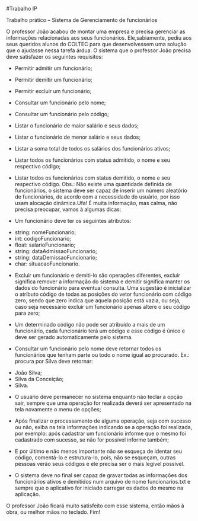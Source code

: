 #Trabalho IP

Trabalho prático – Sistema de Gerenciamento de funcionários

O professor João acabou de montar uma empresa e precisa gerenciar as informações relacionadas aos seus funcionários. Ele,sabiamente, pediu aos seus queridos alunos do COLTEC para que desenvolvessem uma solução que o ajudasse nessa tarefa árdua. O sistema que o professor João precisa deve satisfazer os seguintes requisitos:
 * Permitir admitir um funcionário;
 * Permitir demitir um funcionário;
 * Permitir excluir um funcionário;
 * Consultar um funcionário pelo nome;
 * Consultar um funcionário pelo código;
 * Listar o funcionário de maior salário e seus dados;
 * Listar o funcionário de menor salário e seus dados;
 * Listar a soma total de todos os salários dos funcionários ativos;
 * Listar todos os funcionários com status admitido, o nome e seu respectivo código;
 * Listar todos os funcionários com status demitido, o nome e seu respectivo código.
Obs.: Não existe uma quantidade definida de funcionários, o sistema deve ser capaz de inserir um número aleatório de funcionários, de acordo com a necessidade do usuário, por isso usam alocação dinâmica.Ufa! É muita informação, mas calma, não precisa preocupar, vamos à algumas dicas:

 * Um funcionário deve ter os seguintes atributos:
- string: nomeFuncionario;
- int: codigoFuncionario;
- float: salarioFuncionario;
- string: dataAdmissaoFuncionario;
- string: dataDemissaoFuncionario;
- char: situacaoFuncionario.

 * Excluir um funcionário e demiti-lo são operações diferentes, excluir significa remover a informação do sistema e demitir significa manter os dados do funcionário para eventual consulta. Uma sugestão é inicializar o atributo código de todas as posições do vetor funcionário com código zero, sendo que zero indica que aquela posição está vazia, ou seja, caso seja necessário excluir um funcionário apenas altere o seu código para zero;

 * Um determinado código não pode ser atribuído a mais de um funcionário, cada funcionário terá um código e esse código é único e deve ser gerado automaticamente pelo sistema.

 * Consultar um funcionário pelo nome deve retornar todos os funcionários que tenham parte ou todo o nome igual ao procurado. Ex.: procura por Silva deve retornar:
- João Silva;
- Silva da Conceição;
- Silva.

 * O usuário deve permanecer no sistema enquanto não teclar a opção sair, sempre que uma operação for realizada deverá ser apresentado na tela novamente o menu de opções;

 * Após finalizar o processamento de alguma operação, seja com sucesso ou não, exiba na tela informações indicando se a operação foi realizada, por exemplo: após cadastrar um funcionário informe que o mesmo foi cadastrado com sucesso, se não for possível informe também;

 * E por último e não menos importante não se esqueça de identar seu código, comentá-lo e estrutura-lo, pois, não se esqueçam, outras pessoas verão seus códigos e ele precisa ser o mais legível possível.

 * O sistema deve no final ser capaz de gravar todas as informações dos funcionários ativos e demitidos num arquivo de nome funcionarios.txt e sempre que o aplicativo for iniciado carregar os dados do mesmo na aplicação.

O professor João ficará muito satisfeito com esse sistema, então mãos à obra, ou melhor mãos no teclado.
Fim!
